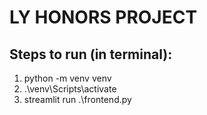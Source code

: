# LY HONORS PROJECT
## Steps to run (in terminal):
1. python -m venv venv
2. .\venv\Scripts\activate
3. streamlit run .\frontend.py
